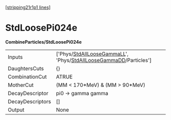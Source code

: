 [[stripping21r1p1 lines]](./stripping21r1p1-index)

# StdLoosePi024e

**CombineParticles/StdLoosePi024e**

|                  |                                                                                                                                                                                    |
|------------------|------------------------------------------------------------------------------------------------------------------------------------------------------------------------------------|
| Inputs           | ['Phys/[StdAllLooseGammaLL](./stripping21r1p1-commonparticles-stdallloosegammall)', 'Phys/[StdAllLooseGammaDD](./stripping21r1p1-commonparticles-stdallloosegammadd)/Particles'] |
| DaughtersCuts    | {}                                                                                                                                                                                 |
| CombinationCut   | ATRUE                                                                                                                                                                              |
| MotherCut        | (MM \< 170\*MeV) & (MM \> 90\*MeV)                                                                                                                                                 |
| DecayDescriptor  | pi0 -\> gamma gamma                                                                                                                                                                |
| DecayDescriptors | []                                                                                                                                                                               |
| Output           | None                                                                                                                                                                               |
